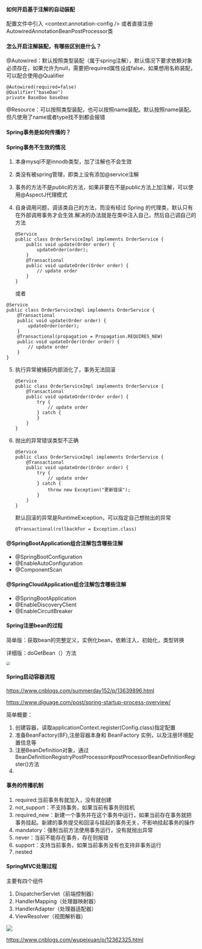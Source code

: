 #### 如何开启基于注解的自动装配

配置文件中引入 <context:annotation-config /> 或者直接注册 AutowiredAnnotationBeanPostProcessor类



#### 怎么开启注解装配，有哪些区别是什么？

@Autowired：默认按照类型装配（属于spring注解），默认情况下要求依赖对象必须存在，如果允许为null，需要把required属性设成false，如果想用名称装配，可以配合使用@Qualifier

```
@Autowired(required=false)
@Qualifier("baseDao")
private BaseDao baseDao
```

@Resource：可以按照类型装配，也可以按照name装配。默认按照name装配。但凡使用了name或者type找不到都会报错



#### Spring事务是如何传播的？





#### Spring事务不生效的情况

1. 本身mysql不是innodb类型，加了注解也不会生效

2. 类没有被spring管理，即类上没有添加@service注解

3. 事务的方法不是public的方法，如果非要在不是public方法上加注解，可以使用@AspectJ代理模式

4. 自身调用问题，调该类自己的方法，而没有经过 Spring 的代理类，默认只有在外部调用事务才会生效.解决的办法就是在类中注入自己，然后自己调自己的方法

   ```
   @Service
   public class OrderServiceImpl implements OrderService {
       public void update(Order order) {
           updateOrder(order);
       }
       @Transactional
       public void updateOrder(Order order) {
           // update order
       }
   }
   ```

   或者

```
@Service
public class OrderServiceImpl implements OrderService {
    @Transactional
    public void update(Order order) {
        updateOrder(order);
    }
    @Transactional(propagation = Propagation.REQUIRES_NEW)
    public void updateOrder(Order order) {
        // update order
    }
}
```

5. 执行异常被捕获内部消化了，事务无法回滚

   ```
   @Service
   public class OrderServiceImpl implements OrderService {
       @Transactional
       public void updateOrder(Order order) {
           try {
               // update order
           } catch {
           }
       }
   }
   ```

6. 抛出的异常错误类型不正确

   ```
   @Service
   public class OrderServiceImpl implements OrderService {
       @Transactional
       public void updateOrder(Order order) {
           try {
               // update order
           } catch {
               throw new Exception("更新错误");
           }
       }
   }
   ```

   默认回滚的异常是RuntimeException，可以指定自己想抛出的异常

   ```
   @Transactional(rollbackFor = Exception.class)
   ```

   

#### @SpringBootApplication组合注解包含哪些注解

- @SpringBootConfiguration
- @EnableAutoConfiguration
- @ComponentScan

#### @SpringCloudApplication组合注解包含哪些注解

- @SpringBootApplication
- @EnableDiscoveryClient
- @EnableCircuitBreaker



#### Spring注册bean的过程

简单版：获取bean的完整定义，实例化bean，依赖注入，初始化，类型转换

详细版：doGetBean（）方法

<img src="https://sz-note-md.oss-cn-beijing.aliyuncs.com/imgSpring注册bean过程.jpg" style="zoom:60%;" />



#### Spring启动容器流程

https://www.cnblogs.com/summerday152/p/13639896.html

https://www.diguage.com/post/spring-startup-process-overview/

简单概要：

1. 创建容器，读取applicationContext.register(Config.class)指定配置
2. 准备BeanFactory(BF),注册容器本身和 BeanFactory 实例，以及注册环境配置信息等
3. 注册BeanDefinition对象，通过BeanDefinitionRegistryPostProcessor#postProcessorBeanDefinitionRegister()方法
4. 



#### 事务的传播机制

1. required:当前事务有就加入，没有就创建
2. not_support：不支持事务，如果当前有事务则挂机
3. required_new：新建一个事务并在这个事务中运行，如果当前存在事务就把事务挂起。新建的事务提交和回滚与挂起的事务无关，不影响挂起事务的操作
4. mandatory：强制当前方法使用事务运行，没有就抛出异常
5. never：当前不能存在事务，存在则报错
6. support：支持当前事务，如果当前事务没有也支持非事务运行
7. nested



####  SpringMVC处理过程

主要有四个组件

1. DispatcherServlet（前端控制器）
2. HandlerMapping（处理器映射器）
3. HandlerAdapter（处理器适配器）
4. ViewResolver（视图解析器）

![](https://sz-note-md.oss-cn-beijing.aliyuncs.com/imgSpringMVC请求过程.png)

https://www.cnblogs.com/wupeixuan/p/12362325.html



